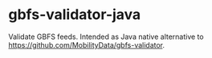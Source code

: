 # gbfs-validator-java

Validate GBFS feeds. Intended as Java native alternative to https://github.com/MobilityData/gbfs-validator.
